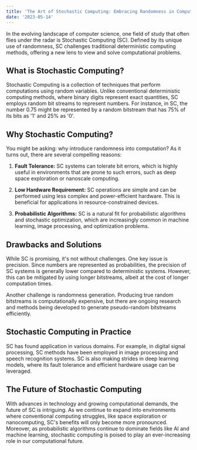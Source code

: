 ```yaml
---
title: 'The Art of Stochastic Computing: Embracing Randomness in Computation'
date: '2023-05-14'
---
```


In the evolving landscape of computer science, one field of study that often flies under the radar is Stochastic Computing (SC). Defined by its unique use of randomness, SC challenges traditional deterministic computing methods, offering a new lens to view and solve computational problems.

## What is Stochastic Computing?

Stochastic Computing is a collection of techniques that perform computations using random variables. Unlike conventional deterministic computing methods, where binary digits represent exact quantities, SC employs random bit streams to represent numbers. For instance, in SC, the number 0.75 might be represented by a random bitstream that has 75% of its bits as '1' and 25% as '0'.

## Why Stochastic Computing?

You might be asking: why introduce randomness into computation? As it turns out, there are several compelling reasons:

1. **Fault Tolerance:** SC systems can tolerate bit errors, which is highly useful in environments that are prone to such errors, such as deep space exploration or nanoscale computing.

2. **Low Hardware Requirement:** SC operations are simple and can be performed using less complex and power-efficient hardware. This is beneficial for applications in resource-constrained devices.

3. **Probabilistic Algorithms:** SC is a natural fit for probabilistic algorithms and stochastic optimization, which are increasingly common in machine learning, image processing, and optimization problems.

## Drawbacks and Solutions

While SC is promising, it's not without challenges. One key issue is precision. Since numbers are represented as probabilities, the precision of SC systems is generally lower compared to deterministic systems. However, this can be mitigated by using longer bitstreams, albeit at the cost of longer computation times.

Another challenge is randomness generation. Producing true random bitstreams is computationally expensive, but there are ongoing research and methods being developed to generate pseudo-random bitstreams efficiently.

## Stochastic Computing in Practice

SC has found application in various domains. For example, in digital signal processing, SC methods have been employed in image processing and speech recognition systems. SC is also making strides in deep learning models, where its fault tolerance and efficient hardware usage can be leveraged.

## The Future of Stochastic Computing

With advances in technology and growing computational demands, the future of SC is intriguing. As we continue to expand into environments where conventional computing struggles, like space exploration or nanocomputing, SC's benefits will only become more pronounced. Moreover, as probabilistic algorithms continue to dominate fields like AI and machine learning, stochastic computing is poised to play an ever-increasing role in our computational future.

